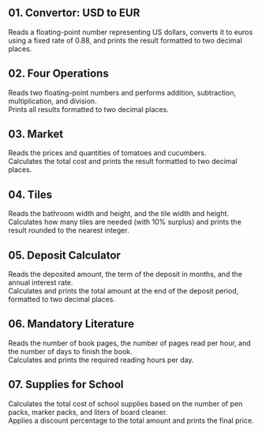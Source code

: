## 01. Convertor: USD to EUR  
Reads a floating-point number representing US dollars, converts it to euros using a fixed rate of 0.88, and prints the result formatted to two decimal places.

## 02. Four Operations  
Reads two floating-point numbers and performs addition, subtraction, multiplication, and division.  
Prints all results formatted to two decimal places.

## 03. Market  
Reads the prices and quantities of tomatoes and cucumbers.  
Calculates the total cost and prints the result formatted to two decimal places.  

## 04. Tiles  
Reads the bathroom width and height, and the tile width and height.  
Calculates how many tiles are needed (with 10% surplus) and prints the result rounded to the nearest integer.  

## 05. Deposit Calculator  
Reads the deposited amount, the term of the deposit in months, and the annual interest rate.  
Calculates and prints the total amount at the end of the deposit period, formatted to two decimal places.  

## 06. Mandatory Literature  
Reads the number of book pages, the number of pages read per hour, and the number of days to finish the book.  
Calculates and prints the required reading hours per day.  

## 07. Supplies for School  
Calculates the total cost of school supplies based on the number of pen packs, marker packs, and liters of board cleaner.  
Applies a discount percentage to the total amount and prints the final price.



